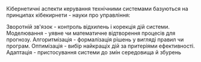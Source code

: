 Кібернетичні аспекти керування технічними системами базуються на принципах кібекирнети - науки про управління:

Зворотній зв'язок - контроль відхилень і корекція дій системи. 
Моделювання - уявне чи математичне відтворення процесів для прогнозу.
Алгоритмізація - формалізація рішень у вигляді правил чи програм.
Оптимізація - вибір найкращіх дій за притеріями ефективності. 
Адаптація - пристосування системи до змін середовища й збурень